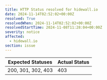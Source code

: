 ```yaml
---
title: HTTP Status resolved for hidewall.io
date: 2024-11-14T02:52:02+00:00Z
resolved: True
resolvedWhen: 2024-11-14T02:52:02+00:00Z
resolvedStartTime: 2024-11-08T11:28:04+00:00Z
severity: notice
affected:
  - hidewall.io
section: issue
---
```


| Expected Statuses | Actual Status  |
|-------------------|----------------|
| 200, 301, 302, 403 | 403 |
